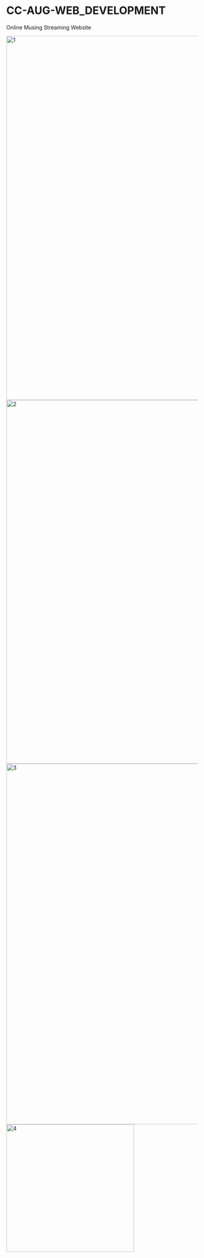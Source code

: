 # CC-AUG-WEB_DEVELOPMENT
Online Musing Streaming Website

<img width="959" alt="1" src="https://user-images.githubusercontent.com/70964620/187087160-7f04b45d-72e7-4c75-8a6b-2a8e2f1a9851.PNG">
<img width="958" alt="2" src="https://user-images.githubusercontent.com/70964620/187087213-66aa3514-ff5f-4de2-b63f-1b81bd7fe691.PNG">
<img width="950" alt="3" src="https://user-images.githubusercontent.com/70964620/187087262-fa58e60a-df9e-478a-a7ae-31bc962db64f.PNG">
<img width="336" alt="4" src="https://user-images.githubusercontent.com/70964620/187087297-2858d791-6e92-4a00-ab85-2f672bc3464f.PNG">
